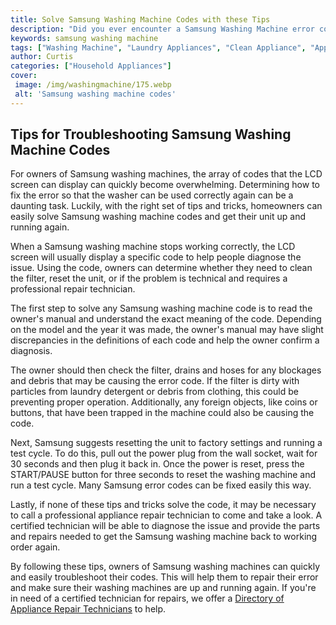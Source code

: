 ```yaml
---
title: Solve Samsung Washing Machine Codes with these Tips
description: "Did you ever encounter a Samsung Washing Machine error code Discover simple corrections and fixes for Samsung codes from inaccurate temperature readings to unidentified electronic models With these tips you can save yourself the cost of an expensive repair"
keywords: samsung washing machine
tags: ["Washing Machine", "Laundry Appliances", "Clean Appliance", "Appliance Brand"]
author: Curtis
categories: ["Household Appliances"]
cover: 
 image: /img/washingmachine/175.webp
 alt: 'Samsung washing machine codes'
---
```

## Tips for Troubleshooting Samsung Washing Machine Codes
For owners of Samsung washing machines, the array of codes that the LCD screen can display can quickly become overwhelming. Determining how to fix the error so that the washer can be used correctly again can be a daunting task. Luckily, with the right set of tips and tricks, homeowners can easily solve Samsung washing machine codes and get their unit up and running again.

When a Samsung washing machine stops working correctly, the LCD screen will usually display a specific code to help people diagnose the issue. Using the code, owners can determine whether they need to clean the filter, reset the unit, or if the problem is technical and requires a professional repair technician.

The first step to solve any Samsung washing machine code is to read the owner's manual and understand the exact meaning of the code. Depending on the model and the year it was made, the owner's manual may have slight discrepancies in the definitions of each code and help the owner confirm a diagnosis.

The owner should then check the filter, drains and hoses for any blockages and debris that may be causing the error code. If the filter is dirty with particles from laundry detergent or debris from clothing, this could be preventing proper operation. Additionally, any foreign objects, like coins or buttons, that have been trapped in the machine could also be causing the code.

Next, Samsung suggests resetting the unit to factory settings and running a test cycle. To do this, pull out the power plug from the wall socket, wait for 30 seconds and then plug it back in. Once the power is reset, press the START/PAUSE button for three seconds to reset the washing machine and run a test cycle. Many Samsung error codes can be fixed easily this way.

Lastly, if none of these tips and tricks solve the code, it may be necessary to call a professional appliance repair technician to come and take a look. A certified technician will be able to diagnose the issue and provide the parts and repairs needed to get the Samsung washing machine back to working order again.

By following these tips, owners of Samsung washing machines can quickly and easily troubleshoot their codes. This will help them to repair their error and make sure their washing machines are up and running again. If you're in need of a certified technician for repairs, we offer a [Directory of Appliance Repair Technicians](./pages/appliance-repair-technicians) to help.
